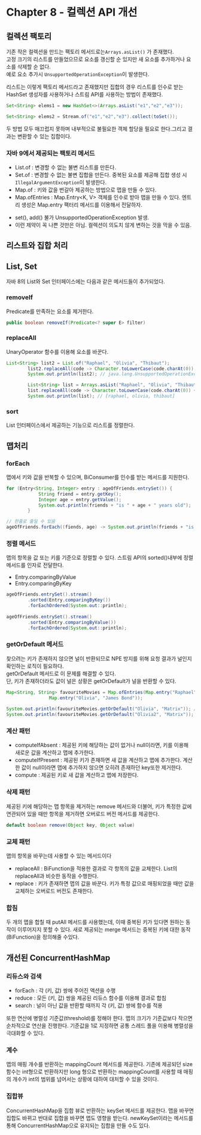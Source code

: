 # Chapter 8 - 컬렉션 API 개선

## 컬렉션 팩토리

기존 작은 컬렉션을 만드는 팩토리 메서드로는`Arrays.asList()` 가 존재했다.  
고정 크기의 리스트를 만들었으므로 요소를 갱신할 순 있지만 새 요소를 추가하거나 요소를 삭제할 순 없다.  
예로 요소 추가시 `UnsupportedOperationException`이 발생한다.  

리스트는 이렇게 팩토리 메서드라고 존재했지만 집합의 경우 리스트를 인수로 받는 HashSet 생성자를 사용하거나 스트림 API를 사용하는 방법이 존재했다.  

```java
Set<String> elems1 = new HashSet<>(Arrays.asList("e1","e2","e3"));

Set<String> elems2 = Stream.of("e1","e2","e3").collect(toSet());
```

두 방법 모두 매끄럽지 못하며 내부적으로 불필요한 객체 할당을 필요로 한다.그리고 결과는 변환할 수 있는 집합이다.  

### 자바 9에서 제공되는 팩토리 메서드

- List.of : 변경할 수 없는 불변 리스트를 만든다.
- Set.of : 변경할 수 없는 불변 집합을 만든다. 중복된 요소를 제공해 집합 생성 시 `IllegalArgumentException`이 발생한다.
- Map.of : 키와 값을 번갈아 제공하는 방법으로 맵을 만들 수 있다.
- Map.ofEntries : Map.Entry<K, V> 객체를 인수로 받아 맵을 만들 수 있다. 엔트리 생성은 Map.entry 팩터리 메서드를 이용해서 전달하자.

* set(), add() 불가 UnsupportedOperationException 발생.  
* 이런 제약이 꼭 나쁜 것만은 아님. 컬렉션이 의도치 않게 변하는 것을 막을 수 있음.  

## 리스트와 집합 처리

## List, Set

자바 8의 List와 Set 인터페이스에는 다음과 같은 메서드들이 추가되었다.

### removeIf

Predicate를 만족하는 요소를 제거한다.  
``` java
public boolean removeIf(Predicate<? super E> filter)
```  
### replaceAll

UnaryOperator 함수를 이용해 요소를 바꾼다.  
``` java
List<String> list2 = List.of("Raphael", "Olivia", "Thibaut");
		list2.replaceAll(code -> Character.toLowerCase(code.charAt(0)) + code.substring(1));
		System.out.println(list2); // java.lang.UnsupportedOperationException

		List<String> list = Arrays.asList("Raphael", "Olivia", "Thibaut");
		list.replaceAll(code -> Character.toLowerCase(code.charAt(0)) + code.substring(1));
		System.out.println(list); // [raphael, olivia, thibaut]
```

### sort

List 인터페이스에서 제공하는 기능으로 리스트를 정렬한다.

## 맵처리

### forEach

맵에서 키와 값을 반복할 수 있으며, BiConsumer를 인수를 받는 메서드를 지원한다.  
``` java
for (Entry<String, Integer> entry : ageOfFriends.entrySet()) {
			String friend = entry.getKey();
			Integer age = entry.getValue();
			System.out.println(friends + "is " + age + " years old");
		}

// 한줄로 줄일 수 있음  
ageOfFriends.forEach((fiends, age) -> System.out.println(friends + "is " + age + " years old"));
```

### 정렬 메서드

맵의 항목을 값 또는 키를 기준으로 정렬할 수 있다. 스트림 API의 sorted()내부에 정렬 메서드를 인자로 전달한다.

- Entry.comparingByValue
- Entry.comparingByKey

``` java
ageOfFriends.entrySet().stream()
		.sorted(Entry.comparingByKey())
		.forEachOrdered(System.out::println);
		
ageOfFriends.entrySet().stream()
		.sorted(Entry.comparingByValue())
		.forEachOrdered(System.out::println);
```

### getOrDefault 메서드

찾으려는 키가 존재하지 않으면 널이 반환되므로 NPE 방지를 위해 요청 결과가 널인지 확인하는 로직이 필요하다.  
getOrDefault 메서드로 이 문제를 해결할 수 있다.  
단, 키가 존재하더라도 값이 널은 상황은 getOrDefault가 널을 반환할 수 있다.  

``` java
Map<String, String> favouriteMovies = Map.ofEntries(Map.entry("Raphael", "Star Wars"),
				Map.entry("Olivia", "James Bond"));
		
System.out.println(favouriteMovies.getOrDefault("Olivia", "Matrix")); // James Bond
System.out.println(favouriteMovies.getOrDefault("Olivia2", "Matrix")); // Matrix
```  

### 계산 패턴

- computeIfAbsent : 제공된 키에 해당하는 값이 없거나 null이라면, 키를 이용해 새로운 값을 계산하고 맵에 추가한다.
- computeIfPresent : 제공된 키가 존재하면 새 값을 계산하고 맵에 추가한다. 계산한 값이 null이라면 맵에 추가하지 않으면 오히려 존재하던 key또한 제거한다.
- compute : 제공된 키로 새 값을 계산하고 맵에 저장한다.

### 삭제 패턴

제공된 키에 해당하는 맵 항목을 제거하는 remove 메서드와 더불어, 키가 특정한 값에 연관되어 있을 때만 항목을 제거하면 오버로드 버전 메서드를 제공한다.

```java
default boolean remove(Object key, Object value)
```

### 교체 패턴

맵의 항목을 바꾸는데 사용할 수 있는 메서드이다

- replaceAll : BiFunction을 적용한 결과로 각 항목의 값을 교체한다. List의 replaceAll과 비슷한 동작을 수행한다.
- replace : 키가 존재하면 맵의 값을 바꾼다. 키가 특정 값으로 매핑되었을 때만 값을 교체하는 오버로드 버전도 존재한다.

### 합침

두 개의 맵을 합칠 때 putAll 메서드를 사용했는데, 이때 중복된 키가 있다면 원하는 동작이 이루어지지 못할 수 있다. 새로 제공되는 merge 메서드는 중복된 키에 대한 동작(BiFunction)을 정의해줄 수있다.

## 개선된 ConcurrentHashMap

### 리듀스와 검색

- forEach : 각 (키, 값) 쌍에 주어진 액션을 수행
- reduce : 모든 (키, 값) 쌍을 제공된 리듀스 함수를 이용해 결과로 합침
- search : 널이 아닌 값을 반환할 때까지 각 (키, 값) 쌍에 함수를 적용

또한 연산에 병렬성 기준값(threshold)를 정해야 한다. 맵의 크기가 기준값보다 작으면 순차적으로 연산을 진행한다. 기준값을 1로 지정하면 공통 스레드 풀을 이용해 병렬성을 극대화할 수 있다.

### 계수

맵의 매핑 개수를 반환하는 mappingCount 메서드를 제공한다. 기존에 제공되던 size 함수는 int형으로 반환하지만 long 형으로 반환하는 mappingCount를 사용할 때 매핑의 개수가 int의 범위를 넘어서는 상황에 대하여 대처할 수 있을 것이다.

### 집합뷰

ConcurrentHashMap을 집합 뷰로 반환하는 keySet 메서드를 제공한다. 맵을 바꾸면 집합도 바뀌고 반대로 집합을 바꾸면 맵도 영향을 받는다. newKeySet이라는 메서드를 통해 ConcurrentHashMap으로 유지되는 집합을 만들 수도 있다.
